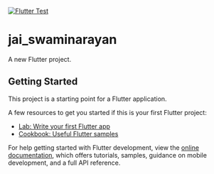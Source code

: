 [![Flutter Test](https://github.com/ajinzrathod/flutter-clean-architecture-tdd/actions/workflows/flutter_test.yml/badge.svg)](https://github.com/ajinzrathod/flutter-clean-architecture-tdd/actions/workflows/flutter_test.yml)

# jai_swaminarayan

A new Flutter project.

## Getting Started

This project is a starting point for a Flutter application.

A few resources to get you started if this is your first Flutter project:

- [Lab: Write your first Flutter app](https://docs.flutter.dev/get-started/codelab)
- [Cookbook: Useful Flutter samples](https://docs.flutter.dev/cookbook)

For help getting started with Flutter development, view the
[online documentation](https://docs.flutter.dev/), which offers tutorials,
samples, guidance on mobile development, and a full API reference.
